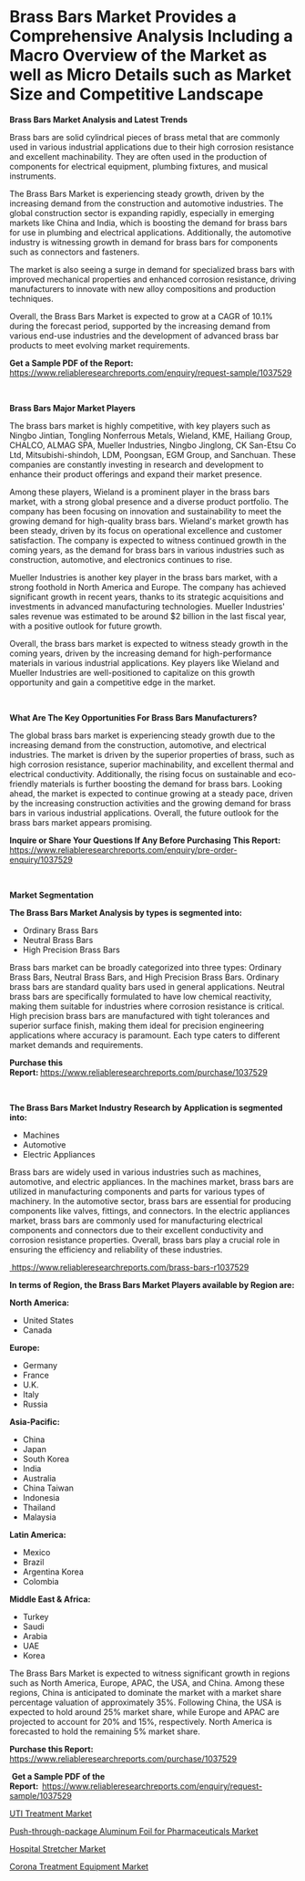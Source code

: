 <p><h1>Brass Bars Market Provides a Comprehensive Analysis Including a Macro Overview of the Market as well as Micro Details such as Market Size and Competitive Landscape</h1></p><p><strong>Brass Bars Market Analysis and Latest Trends</strong></p>
<p><p>Brass bars are solid cylindrical pieces of brass metal that are commonly used in various industrial applications due to their high corrosion resistance and excellent machinability. They are often used in the production of components for electrical equipment, plumbing fixtures, and musical instruments.</p><p>The Brass Bars Market is experiencing steady growth, driven by the increasing demand from the construction and automotive industries. The global construction sector is expanding rapidly, especially in emerging markets like China and India, which is boosting the demand for brass bars for use in plumbing and electrical applications. Additionally, the automotive industry is witnessing growth in demand for brass bars for components such as connectors and fasteners.</p><p>The market is also seeing a surge in demand for specialized brass bars with improved mechanical properties and enhanced corrosion resistance, driving manufacturers to innovate with new alloy compositions and production techniques.</p><p>Overall, the Brass Bars Market is expected to grow at a CAGR of 10.1% during the forecast period, supported by the increasing demand from various end-use industries and the development of advanced brass bar products to meet evolving market requirements.</p></p>
<p><strong>Get a Sample PDF of the Report:&nbsp;</strong> <a href="https://www.reliableresearchreports.com/enquiry/request-sample/1037529">https://www.reliableresearchreports.com/enquiry/request-sample/1037529</a></p>
<p>&nbsp;</p>
<p><strong>Brass Bars Major Market Players</strong></p>
<p><p>The brass bars market is highly competitive, with key players such as Ningbo Jintian, Tongling Nonferrous Metals, Wieland, KME, Hailiang Group, CHALCO, ALMAG SPA, Mueller Industries, Ningbo Jinglong, CK San-Etsu Co Ltd, Mitsubishi-shindoh, LDM, Poongsan, EGM Group, and Sanchuan. These companies are constantly investing in research and development to enhance their product offerings and expand their market presence.</p><p>Among these players, Wieland is a prominent player in the brass bars market, with a strong global presence and a diverse product portfolio. The company has been focusing on innovation and sustainability to meet the growing demand for high-quality brass bars. Wieland's market growth has been steady, driven by its focus on operational excellence and customer satisfaction. The company is expected to witness continued growth in the coming years, as the demand for brass bars in various industries such as construction, automotive, and electronics continues to rise.</p><p>Mueller Industries is another key player in the brass bars market, with a strong foothold in North America and Europe. The company has achieved significant growth in recent years, thanks to its strategic acquisitions and investments in advanced manufacturing technologies. Mueller Industries' sales revenue was estimated to be around $2 billion in the last fiscal year, with a positive outlook for future growth.</p><p>Overall, the brass bars market is expected to witness steady growth in the coming years, driven by the increasing demand for high-performance materials in various industrial applications. Key players like Wieland and Mueller Industries are well-positioned to capitalize on this growth opportunity and gain a competitive edge in the market.</p></p>
<p>&nbsp;</p>
<p><strong>What Are The Key Opportunities For Brass Bars Manufacturers?</strong></p>
<p><p>The global brass bars market is experiencing steady growth due to the increasing demand from the construction, automotive, and electrical industries. The market is driven by the superior properties of brass, such as high corrosion resistance, superior machinability, and excellent thermal and electrical conductivity. Additionally, the rising focus on sustainable and eco-friendly materials is further boosting the demand for brass bars. Looking ahead, the market is expected to continue growing at a steady pace, driven by the increasing construction activities and the growing demand for brass bars in various industrial applications. Overall, the future outlook for the brass bars market appears promising.</p></p>
<p><strong>Inquire or Share Your Questions If Any Before Purchasing This Report:</strong> <a href="https://www.reliableresearchreports.com/enquiry/pre-order-enquiry/1037529">https://www.reliableresearchreports.com/enquiry/pre-order-enquiry/1037529</a></p>
<p>&nbsp;</p>
<p><strong>Market Segmentation</strong></p>
<p><strong>The Brass Bars Market Analysis by types is segmented into:</strong></p>
<p><ul><li>Ordinary Brass Bars</li><li>Neutral Brass Bars</li><li>High Precision Brass Bars</li></ul></p>
<p><p>Brass bars market can be broadly categorized into three types: Ordinary Brass Bars, Neutral Brass Bars, and High Precision Brass Bars. Ordinary brass bars are standard quality bars used in general applications. Neutral brass bars are specifically formulated to have low chemical reactivity, making them suitable for industries where corrosion resistance is critical. High precision brass bars are manufactured with tight tolerances and superior surface finish, making them ideal for precision engineering applications where accuracy is paramount. Each type caters to different market demands and requirements.</p></p>
<p><strong>Purchase this Report:&nbsp;</strong><a href="https://www.reliableresearchreports.com/purchase/1037529">https://www.reliableresearchreports.com/purchase/1037529</a></p>
<p>&nbsp;</p>
<p><strong>The Brass Bars Market Industry Research by Application is segmented into:</strong></p>
<p><ul><li>Machines</li><li>Automotive</li><li>Electric Appliances</li></ul></p>
<p><p>Brass bars are widely used in various industries such as machines, automotive, and electric appliances. In the machines market, brass bars are utilized in manufacturing components and parts for various types of machinery. In the automotive sector, brass bars are essential for producing components like valves, fittings, and connectors. In the electric appliances market, brass bars are commonly used for manufacturing electrical components and connectors due to their excellent conductivity and corrosion resistance properties. Overall, brass bars play a crucial role in ensuring the efficiency and reliability of these industries.</p></p>
<p><a href="https://www.reliableresearchreports.com/brass-bars-r1037529">&nbsp;https://www.reliableresearchreports.com/brass-bars-r1037529</a></p>
<p><strong>In terms of Region, the Brass Bars Market Players available by Region are:</strong></p>
<p>
    <p> <strong> North America: </strong>
        <ul>
            <li>United States</li>
            <li>Canada</li>
        </ul>
        </p> 
    <p> <strong> Europe: </strong>
        <ul>
            <li>Germany</li>
            <li>France</li>
            <li>U.K.</li>
            <li>Italy</li>
            <li>Russia</li>
        </ul>
        </p> 
    <p> <strong> Asia-Pacific: </strong>
        <ul>
            <li>China</li>
            <li>Japan</li>
            <li>South Korea</li>
            <li>India</li>
            <li>Australia</li>
            <li>China Taiwan</li>
            <li>Indonesia</li>
            <li>Thailand</li>
            <li>Malaysia</li>
        </ul>
        </p> 
    <p> <strong> Latin America: </strong>
        <ul>
            <li>Mexico</li>
            <li>Brazil</li>
            <li>Argentina Korea</li>
            <li>Colombia</li>
        </ul>
        </p> 
    <p> <strong> Middle East & Africa: </strong>
        <ul>
            <li>Turkey</li>
            <li>Saudi</li>
            <li>Arabia</li>
            <li>UAE</li>
            <li>Korea</li>
        </ul>
    </p>
    </p>
<p><p>The Brass Bars Market is expected to witness significant growth in regions such as North America, Europe, APAC, the USA, and China. Among these regions, China is anticipated to dominate the market with a market share percentage valuation of approximately 35%. Following China, the USA is expected to hold around 25% market share, while Europe and APAC are projected to account for 20% and 15%, respectively. North America is forecasted to hold the remaining 5% market share.</p></p>
<p><strong>Purchase this Report: </strong><a href="https://www.reliableresearchreports.com/purchase/1037529">https://www.reliableresearchreports.com/purchase/1037529</a></p>
<p>&nbsp;<strong>Get a Sample PDF of the Report:&nbsp;&nbsp;</strong><a href="https://www.reliableresearchreports.com/enquiry/request-sample/1037529">https://www.reliableresearchreports.com/enquiry/request-sample/1037529</a></p>
<p><strong></strong></p>
<p><p><a href="https://medium.com/@bernadette.james576/global-uti-treatment-market-is-projected-to-grow-at-a-cagr-of-12-8-0f3e9a7dc0a6">UTI Treatment Market</a></p><p><a href="https://github.com/baileope6754/Market-Research-Report-List-1/blob/main/push-through-package-aluminum-foil-for-pharmaceuticals-market.md">Push-through-package Aluminum Foil for Pharmaceuticals Market</a></p><p><a href="https://medium.com/@emma.white454357/hospital-stretcher-market-share-and-new-trends-analysis-by-its-type-application-end-use-and-ca307c3f73a9">Hospital Stretcher Market</a></p><p><a href="https://github.com/josephpullman6599/Market-Research-Report-List-1/blob/main/corona-treatment-equipment-market.md">Corona Treatment Equipment Market</a></p></p>